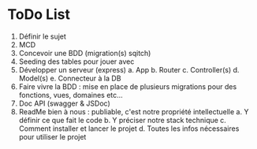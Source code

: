 # ToDo List

1. Définir le sujet
2. MCD
3. Concevoir une BDD (migration(s) sqitch)
4. Seeding des tables pour jouer avec
5. Développer un serveur (express)
   a. App
   b. Router
   c. Controller(s)
   d. Model(s)
   e. Connecteur à la DB
6. Faire vivre la BDD : mise en place de plusieurs migrations pour des fonctions, vues, domaines etc...
7. Doc API (swagger & JSDoc)
8. ReadMe bien à nous : publiable, c'est notre propriété intellectuelle
   a. Y définir ce que fait le code
   b. Y préciser notre stack technique
   c. Comment installer et lancer le projet
   d. Toutes les infos nécessaires pour utiliser le projet
